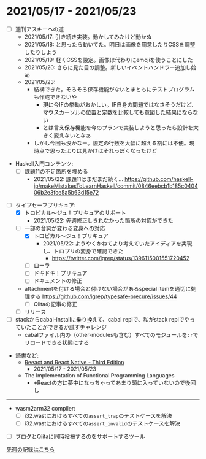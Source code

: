 # 2021/05/17 - 2021/05/23

- [ ] 週刊アスキーへの道
    - 2021/05/17: 引き続き実装。動かしてみたけど動かぬ
    - 2021/05/18: と思ったら動いてた。明日は画像を用意したりCSSを調整したりしよう
    - 2021/05/19: 軽くCSSを設定。画像は代わりにemojiを使うことにした
    - 2021/05/20: さらに見た目の調整。新しいイベントハンドラー追加し始め
    - 2021/05/23:
        - 結構できた。そろそろ保存機能がないとまともにテストプログラムも作成できないや
            - 現に今IFの挙動がおかしい。IF自身の問題ではなさそうだけど、マウスカーソルの位置と定数を比較しても意図した結果にならない
            - とは言え保存機能を今のプランで実装しようと思ったら設計を大きく変えないとなぁ
        - しかし今回も没かなー。規定の行数を大幅に超える割には不便。現時点で思ったよりは見かけはそれっぽくなったけど
- Haskell入門コンテンツ:
    - [ ] 課題11の不足箇所を埋める
        - 2021/05/22: 課題11はまだまだ続く... <https://github.com/haskell-jp/makeMistakesToLearnHaskell/commit/0846eebcb1b185c040406b2e3fce5a5b63d15e72>
- [ ] タイプセーフプリキュア:
    - [x] トロピカル～ジュ！プリキュアのサポート
        - 2021/05/22: 先週修正しきれなかった箇所の対応ができた
    - [ ] 一部の台詞が変わる変身への対応
        - [x] トロピカル～ジュ！プリキュア
            - 2021/05/22: ようやくかねてより考えていたアイディアを実現し、トロプリの変身で確認できた
                - <https://twitter.com/igrep/status/1396115001551720452>
        - [ ] ローラ
        - [ ] ドキドキ！プリキュア
        - [ ] ドキュメントの修正
    - attachmentを付ける場合と付けない場合があるspecial itemを適切に処理する <https://github.com/igrep/typesafe-precure/issues/44>
        - [ ] Qiitaの記事の修正
    - [ ] リリース
- [ ] stackからcabal-installに乗り換えて、cabal replで、私がstack replでやっていたことができるか試すチャレンジ
    - cabalファイル内の（other-modulesも含む）すべてのモジュールを`:r`でリロードできる状態にする
- 読書など:
    - [Reeact and React Native - Third Edition](https://www.packtpub.com/product/react-and-react-native-third-edition/9781839211140)
        - 2021/05/17 - 2021/05/23
    - The Implementation of Functional Programming Languages
        - ※Reactの方に夢中になっちゃってあまり頭に入っていないので後回し

------

- wasm2arm32 compiler:
    - [ ] i32.wastにおけるすべての`assert_trap`のテストケースを解決
    - [ ] i32.wastにおけるすべての`assert_invalid`のテストケースを解決
- [ ] ブログとQiitaに同時投稿するのをサポートするツール

[先週の記録はこちら](https://github.com/igrep/daily-commits/blob/549f814f173267ff0576d3baa00038bc0c72c441/yesterday.md)
